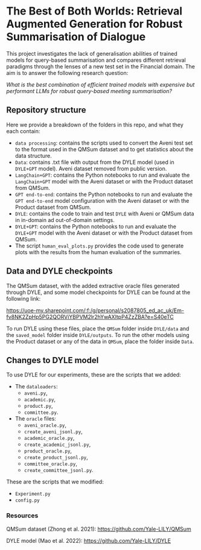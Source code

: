 # The Best of Both Worlds: Retrieval Augmented Generation for Robust Summarisation of Dialogue

This project investigates the lack of generalisation abilities of trained models for query-based summarisation and compares different retrieval paradigms through the lenses of a new test set in the Financial domain. 
The aim is to answer the following research question:

*What is the best combination of efficient trained models with expensive but
performant LLMs for robust query-based meeting summarisation?*

## Repository structure

Here we provide a breakdown of the folders in this repo, and what they each contain:

- ```‎data processing```‎: contains the scripts used to convert the Aveni test set to the format used in the QMSum dataset and to get statistics about the data structure.
- ```‎Data```‎: contains .txt file with output from the DYLE model (used in ```DYLE+GPT``` model). Aveni dataset removed from public version.
- ```‎LangChain+GPT```‎: contains the Python notebooks to run and evaluate the ```‎LangChain+GPT``` model with the Aveni dataset or with the Product dataset from QMSum.
- ```‎GPT end-to-end```‎: contains the Python notebooks to run and evaluate the ```‎GPT end-to-end``` model configuration with the Aveni dataset or with the Product dataset from QMSum.
- ```‎DYLE```‎: contains the code to train and test ```‎DYLE```‎ with Aveni or QMSum data in in-domain ad out-of-domain settings.
- ```‎DYLE+GPT```‎: contains the Python notebooks to run and evaluate the ```‎DYLE+GPT``` model with the Aveni dataset or with the Product dataset from QMSum.
- The script ```‎human_eval_plots.py``` provides the code used to generate plots with the results from the human evaluation of the summaries.‎
  
## Data and DYLE checkpoints

The QMSum dataset, with the added extractive oracle files generated through DYLE, and some model checkpoints for DYLE can be found at the following link:

https://uoe-my.sharepoint.com/:f:/g/personal/s2087805_ed_ac_uk/Em-fv8NK2ZpHp5PG2QORViYBPVM2lr2hYwAXltpP4ZzZBA?e=S40eTC

To run DYLE using these files, place the ```QMSum``` folder inside ```DYLE/data``` and the ```saved_model``` folder inside ```DYLE/outputs```.
To run the other models using the Product dataset or any of the data in ```QMSum```, place the folder inside ```Data```.

## Changes to DYLE model

To use DYLE for our experiments, these are the scripts that we added:

- The ```dataloaders```:
  -  ```aveni.py```,
  -  ```academic.py```,
  - ```product.py```,
  - ```committee.py```.
- The ```oracle``` files:
  - ```aveni_oracle.py```,
  - ```create_aveni_jsonl.py```,
  - ```academic_oracle.py```,
  - ```create_academic_jsonl.py```,
  - ```product_oracle.py```,
  - ```create_product_jsonl.py```,
  - ```committee_oracle.py```,
  - ```create_committee_jsonl.py```.

These are the scripts that we modified:

- ```Experiment.py```
- ```config.py```

### Resources

QMSum dataset (Zhong et al. 2021): https://github.com/Yale-LILY/QMSum

DYLE model (Mao et al. 2022): https://github.com/Yale-LILY/DYLE

